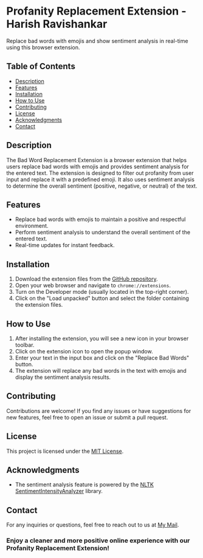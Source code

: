 # Profanity Replacement Extension - Harish Ravishankar

Replace bad words with emojis and show sentiment analysis in real-time using this browser extension.

## Table of Contents

- [Description](#description)
- [Features](#features)
- [Installation](#installation)
- [How to Use](#how-to-use)
- [Contributing](#contributing)
- [License](#license)
- [Acknowledgments](#acknowledgments)
- [Contact](#contact)


## Description

The Bad Word Replacement Extension is a browser extension that helps users replace bad words with emojis and provides sentiment analysis for the entered text. The extension is designed to filter out profanity from user input and replace it with a predefined emoji. It also uses sentiment analysis to determine the overall sentiment (positive, negative, or neutral) of the text.

## Features

- Replace bad words with emojis to maintain a positive and respectful environment.
- Perform sentiment analysis to understand the overall sentiment of the entered text.
- Real-time updates for instant feedback.

## Installation

1. Download the extension files from the [GitHub repository](https://github.com/your-username/bad-word-replacement-extension).
2. Open your web browser and navigate to `chrome://extensions`.
3. Turn on the Developer mode (usually located in the top-right corner).
4. Click on the "Load unpacked" button and select the folder containing the extension files.

## How to Use

1. After installing the extension, you will see a new icon in your browser toolbar.
2. Click on the extension icon to open the popup window.
3. Enter your text in the input box and click on the "Replace Bad Words" button.
4. The extension will replace any bad words in the text with emojis and display the sentiment analysis results.

## Contributing

Contributions are welcome! If you find any issues or have suggestions for new features, feel free to open an issue or submit a pull request.

## License

This project is licensed under the [MIT License](LICENSE).

## Acknowledgments

- The sentiment analysis feature is powered by the [NLTK SentimentIntensityAnalyzer](https://www.nltk.org/_modules/nltk/sentiment/sentiment_analyzer.html) library.

## Contact

For any inquiries or questions, feel free to reach out to us at [My Mail](mailto:your-harishr.shankar@gmail.com).


### Enjoy a cleaner and more positive online experience with our Profanity Replacement Extension!

